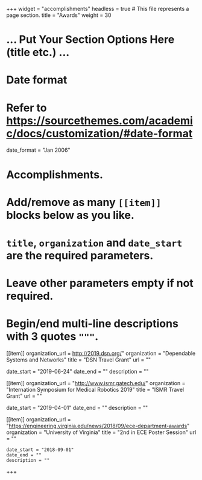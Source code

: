 +++
widget = "accomplishments"
headless = true  # This file represents a page section.
title = "Awards"
weight = 30
# ... Put Your Section Options Here (title etc.) ...

# Date format
#   Refer to https://sourcethemes.com/academic/docs/customization/#date-format
date_format = "Jan 2006"

# Accomplishments.
#   Add/remove as many `[[item]]` blocks below as you like.
#   `title`, `organization` and `date_start` are the required parameters.
#   Leave other parameters empty if not required.
#   Begin/end multi-line descriptions with 3 quotes `"""`.

[[item]]
  organization_url = http://2019.dsn.org/"
  organization = "Dependable Systems and Networks"
  title = "DSN Travel Grant"
  url = ""

  date_start = "2019-06-24"
  date_end = ""
  description = ""


[[item]]
  organization_url = "http://www.ismr.gatech.edu/"
  organization = "Internation Symposium for Medical Robotics 2019"
  title = "ISMR Travel Grant"
  url = ""

  date_start = "2019-04-01"
  date_end = ""
  description = ""

  [[item]]
    organization_url = "https://engineering.virginia.edu/news/2018/09/ece-department-awards"
    organization = "University of Virginia"
    title = "2nd in ECE Poster Session"
    url = ""

    date_start = "2018-09-01"
    date_end = ""
    description = ""
+++

